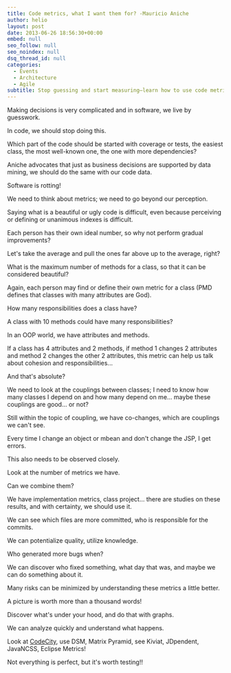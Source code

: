 ```yaml
---
title: Code metrics, what I want them for? -Mauricio Aniche
author: helio
layout: post
date: 2013-06-26 18:56:30+00:00
embed: null
seo_follow: null
seo_noindex: null
dsq_thread_id: null
categories:
  - Events
  - Architecture
  - Agile
subtitle: Stop guessing and start measuring—learn how to use code metrics, cohesion analysis, and visualization tools like CodeCity to make data-driven decisions about your codebase
---
```


Making decisions is very complicated and in software, we live by guesswork.

In code, we should stop doing this.

Which part of the code should be started with coverage or tests, the easiest class, the most well-known one, the one with more dependencies?

Aniche advocates that just as business decisions are supported by data mining, we should do the same with our code data.

Software is rotting!

We need to think about metrics; we need to go beyond our perception.

Saying what is a beautiful or ugly code is difficult, even because perceiving or defining or unanimous indexes is difficult.

Each person has their own ideal number, so why not perform gradual improvements?

Let's take the average and pull the ones far above up to the average, right?

What is the maximum number of methods for a class, so that it can be considered beautiful?

Again, each person may find or define their own metric for a class (PMD defines that classes with many attributes are God).

How many responsibilities does a class have?

A class with 10 methods could have many responsibilities?

In an OOP world, we have attributes and methods.

If a class has 4 attributes and 2 methods, if method 1 changes 2 attributes and method 2 changes the other 2 attributes, this metric can help us talk about cohesion and responsibilities...

And that's absolute?

We need to look at the couplings between classes; I need to know how many classes I depend on and how many depend on me... maybe these couplings are good... or not?

Still within the topic of coupling, we have co-changes, which are couplings we can't see.

Every time I change an object or mbean and don't change the JSP, I get errors.

This also needs to be observed closely.

Look at the number of metrics we have.

Can we combine them?

We have implementation metrics, class project... there are studies on these results, and with certainty, we should use it.

We can see which files are more committed, who is responsible for the commits.

We can potentialize quality, utilize knowledge.

Who generated more bugs when?

We can discover who fixed something, what day that was, and maybe we can do something about it.

Many risks can be minimized by understanding these metrics a little better.

A picture is worth more than a thousand words!

Discover what's under your hood, and do that with graphs.

We can analyze quickly and understand what happens.

Look at [CodeCity][1], use DSM, Matrix Pyramid, see Kiviat, JDpendent, JavaNCSS, Eclipse Metrics!

Not everything is perfect, but it's worth testing!!

[1]: http://www.inf.usi.ch/phd/wettel/codecity.html "code city"
